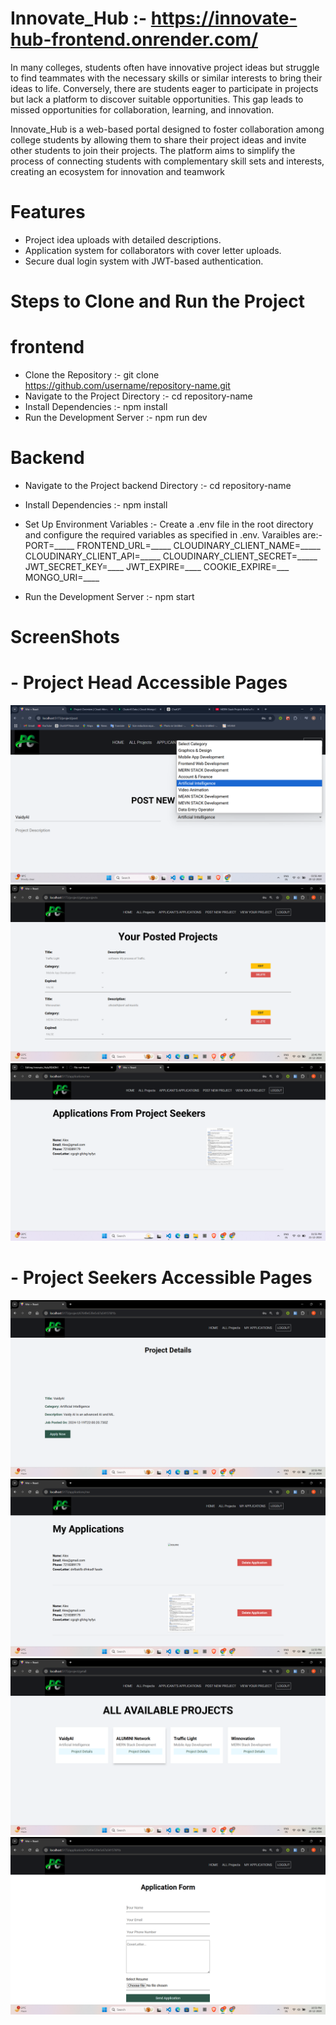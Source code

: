 # Innovate_Hub :-  https://innovate-hub-frontend.onrender.com/
In many colleges, students often have innovative project ideas but struggle to find teammates with the necessary skills or similar interests to bring their ideas to life. Conversely, there are students eager to participate in projects but lack a platform to discover suitable opportunities. This gap leads to missed opportunities for collaboration, learning, and innovation.

Innovate_Hub is a web-based portal designed to foster collaboration among college students by allowing them to share their project ideas and invite other students to join their projects. The platform aims to simplify the process of connecting students with complementary skill sets and interests, creating an ecosystem for innovation and teamwork

# Features
- Project idea uploads with detailed descriptions.
- Application system for collaborators with cover letter uploads.
- Secure dual login system with JWT-based authentication.

# Steps to Clone and Run the Project
 # frontend
- Clone the Repository :-
  git clone https://github.com/username/repository-name.git
- Navigate to the Project Directory :-
  cd repository-name
- Install Dependencies :-
  npm install
- Run the Development Server :-
  npm run dev
 # Backend
- Navigate to the Project backend Directory :-
  cd repository-name
- Install Dependencies :-
  npm install
- Set Up Environment Variables :-
 Create a .env file in the root directory and configure the required variables as specified in .env.
  Varaibles are:-
  PORT=_____
  FRONTEND_URL=_____
  CLOUDINARY_CLIENT_NAME=_____
  CLOUDINARY_CLIENT_API=_____
  CLOUDINARY_CLIENT_SECRET=_____
  JWT_SECRET_KEY=____
  JWT_EXPIRE=____
  COOKIE_EXPIRE=___
  MONGO_URI=____
  
- Run the Development Server :-
  npm start




# ScreenShots


# - Project Head Accessible Pages
![Post your Project](Images/Post_A_project2.png)
![Posted Project](Images/Posted_project.png)
![Post your Project](Images/Applicants_Application.png)


# - Project Seekers Accessible Pages
![Listed Project for Application](Images/Project_details.png)
![My_Application](Images/My_application.png)
![Available Project](Images/Avalable_projects.png)
![Application form](Images/Application_form.png)



